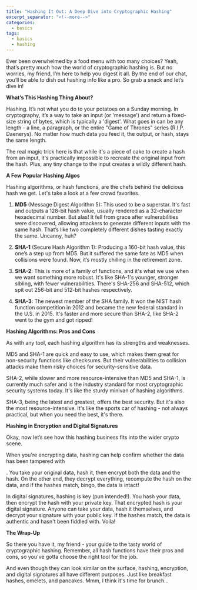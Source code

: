 ```yaml
---
title: "Hashing It Out: A Deep Dive into Cryptographic Hashing"
excerpt_separator: "<!--more-->"
categories:
  - basics
tags:
  - basics
  - hashing
---
```


Ever been overwhelmed by a food menu with too many choices? Yeah, that’s pretty much how the world of cryptographic hashing is. But no worries, my friend, I’m here to help you digest it all. By the end of our chat, you’ll be able to dish out hashing info like a pro. So grab a snack and let’s dive in!

<!--more-->

**What’s This Hashing Thing About?**

Hashing. It’s not what you do to your potatoes on a Sunday morning. In cryptography, it’s a way to take an input (or 'message') and return a fixed-size string of bytes, which is typically a 'digest'. What goes in can be any length - a line, a paragraph, or the entire "Game of Thrones" series (R.I.P. Daenerys). No matter how much data you feed it, the output, or hash, stays the same length.

The real magic trick here is that while it's a piece of cake to create a hash from an input, it's practically impossible to recreate the original input from the hash. Plus, any tiny change to the input creates a wildly different hash. 

**A Few Popular Hashing Algos**

Hashing algorithms, or hash functions, are the chefs behind the delicious hash we get. Let's take a look at a few crowd favorites.

1. **MD5** (Message Digest Algorithm 5): This used to be a superstar. It's fast and outputs a 128-bit hash value, usually rendered as a 32-character hexadecimal number. But alas! It fell from grace after vulnerabilities were discovered, allowing attackers to generate different inputs with the same hash. That’s like two completely different dishes tasting exactly the same. Uncanny, huh?

2. **SHA-1** (Secure Hash Algorithm 1): Producing a 160-bit hash value, this one’s a step up from MD5. But it suffered the same fate as MD5 when collisions were found. Now, it’s mostly chilling in the retirement zone.

3. **SHA-2**: This is more of a family of functions, and it's what we use when we want something more robust. It's like SHA-1's younger, stronger sibling, with fewer vulnerabilities. There's SHA-256 and SHA-512, which spit out 256-bit and 512-bit hashes respectively.

4. **SHA-3**: The newest member of the SHA family. It won the NIST hash function competition in 2012 and became the new federal standard in the U.S. in 2015. It's faster and more secure than SHA-2, like SHA-2 went to the gym and got ripped!

**Hashing Algorithms: Pros and Cons**

As with any tool, each hashing algorithm has its strengths and weaknesses. 

MD5 and SHA-1 are quick and easy to use, which makes them great for non-security functions like checksums. But their vulnerabilities to collision attacks make them risky choices for security-sensitive data.

SHA-2, while slower and more resource-intensive than MD5 and SHA-1, is currently much safer and is the industry standard for most cryptographic security systems today. It's like the sturdy minivan of hashing algorithms.

SHA-3, being the latest and greatest, offers the best security. But it's also the most resource-intensive. It's like the sports car of hashing - not always practical, but when you need the best, it's there.

**Hashing in Encryption and Digital Signatures**

Okay, now let’s see how this hashing business fits into the wider crypto scene. 

When you're encrypting data, hashing can help confirm whether the data has been tampered with

. You take your original data, hash it, then encrypt both the data and the hash. On the other end, they decrypt everything, recompute the hash on the data, and if the hashes match, bingo, the data is intact!

In digital signatures, hashing is key (pun intended!). You hash your data, then encrypt the hash with your private key. That encrypted hash is your digital signature. Anyone can take your data, hash it themselves, and decrypt your signature with your public key. If the hashes match, the data is authentic and hasn't been fiddled with. Voila!

**The Wrap-Up**

So there you have it, my friend - your guide to the tasty world of cryptographic hashing. Remember, all hash functions have their pros and cons, so you've gotta choose the right tool for the job. 

And even though they can look similar on the surface, hashing, encryption, and digital signatures all have different purposes. Just like breakfast hashes, omelets, and pancakes. Mmm, I think it's time for brunch...
